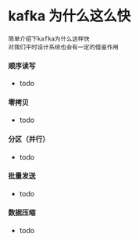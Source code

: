 # kafka 为什么这么快

```
简单介绍下kafka为什么这样快
对我们平时设计系统也会有一定的借鉴作用

```

#### 顺序读写
  - todo
#### 零拷贝
  - todo

#### 分区（并行）
  - todo

#### 批量发送
  - todo

#### 数据压缩
  - todo

